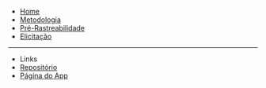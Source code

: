 <!-- docs/_sidebar.md -->

* [Home](/)
* [Metodologia](metodologia.md)
* [Pré-Rastreabilidade]()
* [Elicitação]()
---
* Links
* [Repositório](https://github.com/Requisitos-de-Software/2020.1-Mia-Ajuda)
* [Página do App](https://miaajuda.netlify.app/)
